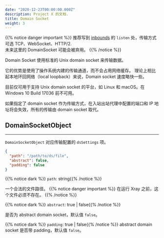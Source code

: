 ```yaml
---
date: "2020-12-23T00:00:00.000Z"
description: Project X 的文档.
title: Domain Socket
weight: 3
---
```


{{% notice danger important %}}
推荐写到 [inbounds](../../base/inbounds) 的 `listen` 处，传输方式可选 TCP、WebSocket、HTTP/2.<br />
未来这里的 DomainSocket 可能会被弃用。
{{% /notice %}}

Domain Socket 使用标准的 Unix domain socket 来传输数据。

它的优势是使用了操作系统内建的传输通道，而不会占用网络缓存。
理论上相比起本地环回网络（local loopback）来说，Domain socket 速度略快一些。

目前仅可用于支持 Unix domain socket 的平台，如 Linux 和 macOS。在 Windows 10 Build 17036 前不可用。

如果指定了 domain socket 作为传输方式，在入站出站代理中配置的端口和 IP 地址将会失效，所有的传输由 domain socket 取代。

## DomainSocketObject

---

`DomainSocketObject` 对应传输配置的 `dsSettings` 项。

```json
{
  "path": "/path/to/ds/file",
  "abstract": false,
  "padding": false
}
```

{{% notice dark %}} `path`: string{{% /notice %}}

一个合法的文件路径。
{{% notice danger important %}}
在运行 Xray 之前，这个文件必须不存在。
{{% /notice %}}

{{% notice dark %}} `abstract`: true | false{{% /notice %}}

是否为 abstract domain socket，默认值 `false`。

{{% notice dark %}} `padding`: true | false{{% /notice %}}
abstract domain socket 是否带 padding，默认值 `false`。
